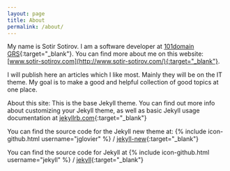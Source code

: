 ```yaml
---
layout: page
title: About
permalink: /about/
---
```


My name is Sotir Sotirov. I am a software developer at [101domain GRS](https://www.101domain.com/){:target="_blank"}. You can find more about me on this website: [www.sotir-sotirov.com](http://www.sotir-sotirov.com/){:target="_blank"}.

I will publish here an articles which I like most. Mainly they will be on the IT theme. My goal is to make a good and helpful collection of good topics at one place.

About this site:   This is the base Jekyll theme. You can find out more info about customizing your Jekyll theme, as well as basic Jekyll usage documentation at [jekyllrb.com](http://jekyllrb.com/){:target="_blank"}

You can find the source code for the Jekyll new theme at:
{% include icon-github.html username="jglovier" %} /
[jekyll-new](https://github.com/jglovier/jekyll-new){:target="_blank"}

You can find the source code for Jekyll at
{% include icon-github.html username="jekyll" %} /
[jekyll](https://github.com/jekyll/jekyll){:target="_blank"}

